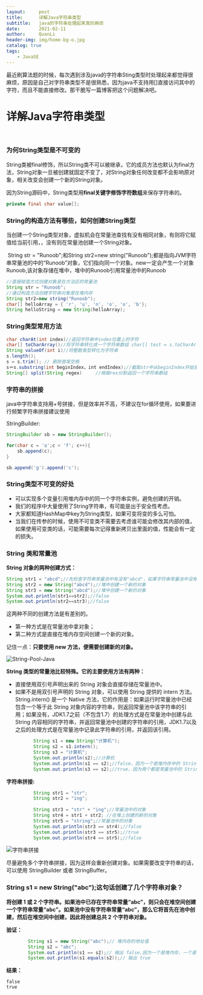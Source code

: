 ```yaml
---
layout:     post
title:      详解Java字符串类型
subtitle:   java的字符串处理起来真的麻烦
date:       2021-02-11
author:     QuanLi
header-img: img/home-bg-o.jpg
catalog: true
tags:
    - JavaSE
---
```


​	最近刷算法题的时候，每次遇到涉及java的字符串Sting类型时处理起来都觉得很麻烦，原因是自己对字符串类型不是很熟悉，因为java不支持用[]直接访问其中的字符，而且不能直接修改。那干脆写一篇博客把这个问题解决吧。

# 详解Java字符串类型

​	

### 为何String类型是不可变的

​	String类被final修饰，所以String类不可以被继承，它的成员方法也默认为final方法，String对象一旦被创建就固定不变了，对String对象任何改变都不会影响原对象，相关改变会创建一个新的String对象。

​	因为String源码中，String类型用**final关键字修饰字符数组**来保存字符串的。

~~~Java
private final char value[];
~~~





### String的构造方法有哪些，如何创建String类型

​	当创建一个String类型对象，虚拟机会在常量池查找有没有相同对象，有则将它赋值给当前引用，，没有则在常量池创建一个String对象。

​	String str = "Runoob";和String str2=new string("Runoob");都是指向JVM字符串常量池的中的“Runoob”对象，它们指向同一个对象。new一定会产生一个对象Runoob,该对象存储在堆中，堆中的Runoob引用常量池中的Runoob

~~~Java
//直接赋值方式创建对象是在方法区的常量池
String str = "Runoob";
//通过构造方法创建字符串对象是在堆内存
String str2=new string("Runoob");
char[] helloArray = { 'r', 'u', 'n', 'o', 'o', 'b'};
String helloString = new String(helloArray); 

~~~

### String类型常用方法

~~~Java
char charAt(int index)//返回字符串中index位置上的字符
char[] toCharArray()//将字符串转化成一个字符串数组 char[] test = s.toCharArray()
String valueOf(int i)//将整数类型转化为字符串
s.length();
s = s.trim(); // 删除首尾空格
s＝s.substring(int beginIndex，int endIndex);//截取str中从beginIndex开始至endIndex结束时的字符串，并将其赋值给str;
String[] split(String regex)     //根据rex分割返回一个字符串数组
~~~

### 字符串的拼接

​	java中字符串支持用+号拼接，但是效率并不高，不建议在for循环使用，如果要进行频繁字符串拼接建议使用

StringBuilder:

~~~java
StringBuilder sb = new StringBuilder();

for(char c = 'a';c < 'f'; c++){
    sb.append(c);
}

sb.append('g').append('c');
~~~



### String类型不可变的好处

- 可以实现多个变量引用堆内存中的同一个字符串实例，避免创建的开销。
- 我们的程序中大量使用了String字符串，有可能是出于安全性考虑。
- 大家都知道HashMap中key为String类型，如果可变将变的多么可怕。
- 当我们在传参的时候，使用不可变类不需要去考虑谁可能会修改其内部的值，如果使用可变类的话，可能需要每次记得重新拷贝出里面的值，性能会有一定的损失。

###  String 类和常量池

**String 对象的两种创建方式：**

```java
String str1 = "abcd";//先检查字符串常量池中有没有"abcd"，如果字符串常量池中没有，则创建一个，然后 str1 指向字符串常量池中的对象，如果有，则直接将 str1 指向"abcd""；
String str2 = new String("abcd");//堆中创建一个新的对象
String str3 = new String("abcd");//堆中创建一个新的对象
System.out.println(str1==str2);//false
System.out.println(str2==str3);//false
```

这两种不同的创建方法是有差别的。

- 第一种方式是在常量池中拿对象；
- 第二种方式是直接在堆内存空间创建一个新的对象。

记住一点：**只要使用 new 方法，便需要创建新的对象。**

![String-Pool-Java](D:\JavaGuide\JavaGuide\docs\java\jvm\pictures\java内存区域\2019-3String-Pool-Java1-450x249.png)

**String 类型的常量池比较特殊。它的主要使用方法有两种：**

- 直接使用双引号声明出来的 String 对象会直接存储在常量池中。
- 如果不是用双引号声明的 String 对象，可以使用 String 提供的 intern 方法。String.intern() 是一个 Native 方法，它的作用是：如果运行时常量池中已经包含一个等于此 String 对象内容的字符串，则返回常量池中该字符串的引用；如果没有，JDK1.7之前（不包含1.7）的处理方式是在常量池中创建与此 String 内容相同的字符串，并返回常量池中创建的字符串的引用，JDK1.7以及之后的处理方式是在常量池中记录此字符串的引用，并返回该引用。

```java
	      String s1 = new String("计算机");
	      String s2 = s1.intern();
	      String s3 = "计算机";
	      System.out.println(s2);//计算机
	      System.out.println(s1 == s2);//false，因为一个是堆内存中的 String 对象一个是常量池中的 String 对象，
	      System.out.println(s3 == s2);//true，因为两个都是常量池中的 String 对象
```

**字符串拼接:**

```java
		  String str1 = "str";
		  String str2 = "ing";
		 
		  String str3 = "str" + "ing";//常量池中的对象
		  String str4 = str1 + str2; //在堆上创建的新的对象	  
		  String str5 = "string";//常量池中的对象
		  System.out.println(str3 == str4);//false
		  System.out.println(str3 == str5);//true
		  System.out.println(str4 == str5);//false
```

![字符串拼接](D:\JavaGuide\JavaGuide\docs\java\jvm\pictures\java内存区域\字符串拼接-常量池2.png)

尽量避免多个字符串拼接，因为这样会重新创建对象。如果需要改变字符串的话，可以使用 StringBuilder 或者 StringBuffer。

### String s1 = new String("abc");这句话创建了几个字符串对象？

**将创建 1 或 2 个字符串。如果池中已存在字符串常量“abc”，则只会在堆空间创建一个字符串常量“abc”。如果池中没有字符串常量“abc”，那么它将首先在池中创建，然后在堆空间中创建，因此将创建总共 2 个字符串对象。**

**验证：**

```java
		String s1 = new String("abc");// 堆内存的地址值
		String s2 = "abc";
		System.out.println(s1 == s2);// 输出 false,因为一个是堆内存，一个是常量池的内存，故两者是不同的。
		System.out.println(s1.equals(s2));// 输出 true
```

**结果：**

```
false
true
```

### 